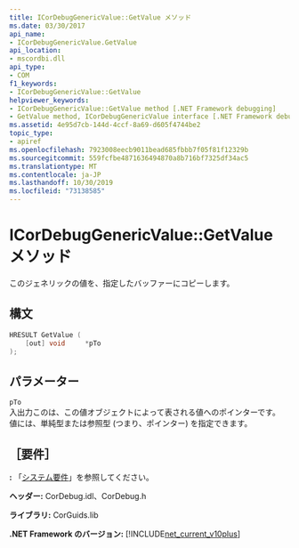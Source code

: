 ```yaml
---
title: ICorDebugGenericValue::GetValue メソッド
ms.date: 03/30/2017
api_name:
- ICorDebugGenericValue.GetValue
api_location:
- mscordbi.dll
api_type:
- COM
f1_keywords:
- ICorDebugGenericValue::GetValue
helpviewer_keywords:
- ICorDebugGenericValue::GetValue method [.NET Framework debugging]
- GetValue method, ICorDebugGenericValue interface [.NET Framework debugging]
ms.assetid: 4e95d7cb-144d-4ccf-8a69-d605f4744be2
topic_type:
- apiref
ms.openlocfilehash: 7923008eecb9011bead685fbbb7f05f81f12329b
ms.sourcegitcommit: 559fcfbe4871636494870a8b716bf7325df34ac5
ms.translationtype: MT
ms.contentlocale: ja-JP
ms.lasthandoff: 10/30/2019
ms.locfileid: "73138585"
---
```

# <a name="icordebuggenericvaluegetvalue-method"></a>ICorDebugGenericValue::GetValue メソッド
このジェネリックの値を、指定したバッファーにコピーします。  
  
## <a name="syntax"></a>構文  
  
```cpp  
HRESULT GetValue (  
    [out] void     *pTo  
);  
```  
  
## <a name="parameters"></a>パラメーター  
 `pTo`  
 入出力このは、この値オブジェクトによって表される値へのポインターです。 値には、単純型または参照型 (つまり、ポインター) を指定できます。  
  
## <a name="requirements"></a>［要件］  
 **:** 「[システム要件](../../../../docs/framework/get-started/system-requirements.md)」を参照してください。  
  
 **ヘッダー:** CorDebug.idl、CorDebug.h  
  
 **ライブラリ:** CorGuids.lib  
  
 **.NET Framework のバージョン:** [!INCLUDE[net_current_v10plus](../../../../includes/net-current-v10plus-md.md)]
